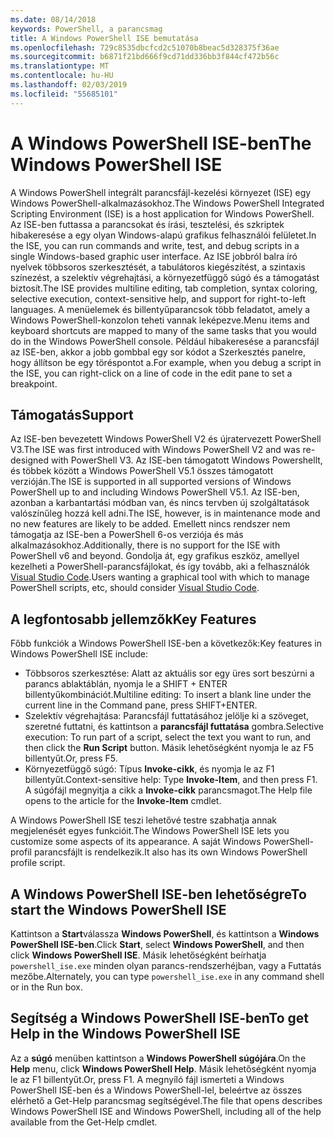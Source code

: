 ```yaml
---
ms.date: 08/14/2018
keywords: PowerShell, a parancsmag
title: A Windows PowerShell ISE bemutatása
ms.openlocfilehash: 729c8535dbcfcd2c51070b8beac5d328375f36ae
ms.sourcegitcommit: b6871f21bd666f9cd71dd336bb3f844cf472b56c
ms.translationtype: MT
ms.contentlocale: hu-HU
ms.lasthandoff: 02/03/2019
ms.locfileid: "55685101"
---
```

# <a name="the-windows-powershell-ise"></a><span data-ttu-id="77e2b-103">A Windows PowerShell ISE-ben</span><span class="sxs-lookup"><span data-stu-id="77e2b-103">The Windows PowerShell ISE</span></span>

<span data-ttu-id="77e2b-104">A Windows PowerShell integrált parancsfájl-kezelési környezet (ISE) egy Windows PowerShell-alkalmazásokhoz.</span><span class="sxs-lookup"><span data-stu-id="77e2b-104">The Windows PowerShell Integrated Scripting Environment (ISE) is a host application for Windows PowerShell.</span></span> <span data-ttu-id="77e2b-105">Az ISE-ben futtassa a parancsokat és írási, tesztelési, és szkriptek hibakeresése a egy olyan Windows-alapú grafikus felhasználói felületet.</span><span class="sxs-lookup"><span data-stu-id="77e2b-105">In the ISE, you can run commands and write, test, and debug scripts in a single Windows-based graphic user interface.</span></span> <span data-ttu-id="77e2b-106">Az ISE jobbról balra író nyelvek többsoros szerkesztését, a tabulátoros kiegészítést, a szintaxis színezést, a szelektív végrehajtási, a környezetfüggő súgó és a támogatást biztosít.</span><span class="sxs-lookup"><span data-stu-id="77e2b-106">The ISE provides multiline editing, tab completion, syntax coloring, selective execution, context-sensitive help, and support for right-to-left languages.</span></span> <span data-ttu-id="77e2b-107">A menüelemek és billentyűparancsok több feladatot, amely a Windows PowerShell-konzolon teheti vannak leképezve.</span><span class="sxs-lookup"><span data-stu-id="77e2b-107">Menu items and keyboard shortcuts are mapped to many of the same tasks that you would do in the Windows PowerShell console.</span></span> <span data-ttu-id="77e2b-108">Például hibakeresése a parancsfájl az ISE-ben, akkor a jobb gombbal egy sor kódot a Szerkesztés panelre, hogy állítson be egy töréspontot a.</span><span class="sxs-lookup"><span data-stu-id="77e2b-108">For example, when you debug a script in the ISE, you can right-click on a line of code in the edit pane to set a breakpoint.</span></span>

## <a name="support"></a><span data-ttu-id="77e2b-109">Támogatás</span><span class="sxs-lookup"><span data-stu-id="77e2b-109">Support</span></span>

<span data-ttu-id="77e2b-110">Az ISE-ben bevezetett Windows PowerShell V2 és újratervezett PowerShell V3.</span><span class="sxs-lookup"><span data-stu-id="77e2b-110">The ISE was first introduced with Windows PowerShell V2 and was re-designed with PowerShell V3.</span></span> <span data-ttu-id="77e2b-111">Az ISE-ben támogatott Windows Powershellt, és többek között a Windows PowerShell V5.1 összes támogatott verzióján.</span><span class="sxs-lookup"><span data-stu-id="77e2b-111">The ISE is supported in all supported versions of Windows PowerShell up to and including Windows PowerShell V5.1.</span></span> <span data-ttu-id="77e2b-112">Az ISE-ben, azonban a karbantartási módban van, és nincs tervben új szolgáltatások valószínűleg hozzá kell adni.</span><span class="sxs-lookup"><span data-stu-id="77e2b-112">The ISE, however, is in maintenance mode and no new features are likely to be added.</span></span>
<span data-ttu-id="77e2b-113">Emellett nincs rendszer nem támogatja az ISE-ben a PowerShell 6-os verziója és más alkalmazásokhoz.</span><span class="sxs-lookup"><span data-stu-id="77e2b-113">Additionally, there is no support for the ISE with PowerShell v6 and beyond.</span></span> <span data-ttu-id="77e2b-114">Gondolja át, egy grafikus eszköz, amellyel kezelheti a PowerShell-parancsfájlokat, és így tovább, aki a felhasználók [Visual Studio Code](https://code.visualstudio.com/).</span><span class="sxs-lookup"><span data-stu-id="77e2b-114">Users wanting a graphical tool with which to manage PowerShell scripts, etc, should consider [Visual Studio Code](https://code.visualstudio.com/).</span></span>

## <a name="key-features"></a><span data-ttu-id="77e2b-115">A legfontosabb jellemzők</span><span class="sxs-lookup"><span data-stu-id="77e2b-115">Key Features</span></span>

<span data-ttu-id="77e2b-116">Főbb funkciók a Windows PowerShell ISE-ben a következők:</span><span class="sxs-lookup"><span data-stu-id="77e2b-116">Key features in Windows PowerShell ISE include:</span></span>

- <span data-ttu-id="77e2b-117">Többsoros szerkesztése: Alatt az aktuális sor egy üres sort beszúrni a parancs ablaktáblán, nyomja le a SHIFT + ENTER billentyűkombinációt.</span><span class="sxs-lookup"><span data-stu-id="77e2b-117">Multiline editing: To insert a blank line under the current line in the Command pane, press SHIFT+ENTER.</span></span>
- <span data-ttu-id="77e2b-118">Szelektív végrehajtása: Parancsfájl futtatásához jelölje ki a szöveget, szeretné futtatni, és kattintson a **parancsfájl futtatása** gombra.</span><span class="sxs-lookup"><span data-stu-id="77e2b-118">Selective execution: To run part of a script, select the text you want to run, and then click the **Run Script** button.</span></span> <span data-ttu-id="77e2b-119">Másik lehetőségként nyomja le az F5 billentyűt.</span><span class="sxs-lookup"><span data-stu-id="77e2b-119">Or, press F5.</span></span>
- <span data-ttu-id="77e2b-120">Környezetfüggő súgó: Típus **Invoke-cikk**, és nyomja le az F1 billentyűt.</span><span class="sxs-lookup"><span data-stu-id="77e2b-120">Context-sensitive help: Type **Invoke-Item**, and then press F1.</span></span> <span data-ttu-id="77e2b-121">A súgófájl megnyitja a cikk a **Invoke-cikk** parancsmagot.</span><span class="sxs-lookup"><span data-stu-id="77e2b-121">The Help file opens to the article for the **Invoke-Item** cmdlet.</span></span>

<span data-ttu-id="77e2b-122">A Windows PowerShell ISE teszi lehetővé testre szabhatja annak megjelenését egyes funkcióit.</span><span class="sxs-lookup"><span data-stu-id="77e2b-122">The Windows PowerShell ISE lets you customize some aspects of its appearance.</span></span> <span data-ttu-id="77e2b-123">A saját Windows PowerShell-profil parancsfájlt is rendelkezik.</span><span class="sxs-lookup"><span data-stu-id="77e2b-123">It also has its own Windows PowerShell profile script.</span></span>

## <a name="to-start-the-windows-powershell-ise"></a><span data-ttu-id="77e2b-124">A Windows PowerShell ISE-ben lehetőségre</span><span class="sxs-lookup"><span data-stu-id="77e2b-124">To start the Windows PowerShell ISE</span></span>

<span data-ttu-id="77e2b-125">Kattintson a **Start**válassza **Windows PowerShell**, és kattintson a **Windows PowerShell ISE-ben**.</span><span class="sxs-lookup"><span data-stu-id="77e2b-125">Click **Start**, select **Windows PowerShell**, and then click **Windows PowerShell ISE**.</span></span>
<span data-ttu-id="77e2b-126">Másik lehetőségként beírhatja `powershell_ise.exe` minden olyan parancs-rendszerhéjban, vagy a Futtatás mezőbe.</span><span class="sxs-lookup"><span data-stu-id="77e2b-126">Alternately, you can type `powershell_ise.exe` in any command shell or in the Run box.</span></span>

## <a name="to-get-help-in-the-windows-powershell-ise"></a><span data-ttu-id="77e2b-127">Segítség a Windows PowerShell ISE-ben</span><span class="sxs-lookup"><span data-stu-id="77e2b-127">To get Help in the Windows PowerShell ISE</span></span>

<span data-ttu-id="77e2b-128">Az a **súgó** menüben kattintson a **Windows PowerShell súgójára**.</span><span class="sxs-lookup"><span data-stu-id="77e2b-128">On the **Help** menu, click **Windows PowerShell Help**.</span></span> <span data-ttu-id="77e2b-129">Másik lehetőségként nyomja le az F1 billentyűt.</span><span class="sxs-lookup"><span data-stu-id="77e2b-129">Or, press F1.</span></span> <span data-ttu-id="77e2b-130">A megnyíló fájl ismerteti a Windows PowerShell ISE-ben és a Windows PowerShell-lel, beleértve az összes elérhető a Get-Help parancsmag segítségével.</span><span class="sxs-lookup"><span data-stu-id="77e2b-130">The file that opens describes Windows PowerShell ISE and Windows PowerShell, including all of the help available from the Get-Help cmdlet.</span></span>
